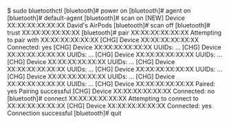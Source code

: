 $ sudo bluetoothctl
[bluetooth]# power on
[bluetooth]# agent on
[bluetooth]# default-agent
[bluetooth]# scan on
[NEW] Device XX:XX:XX:XX:XX:XX David's AirPods
[bluetooth]# scan off
[bluetooth]# trust XX:XX:XX:XX:XX:XX
[bluetooth]# pair XX:XX:XX:XX:XX:XX
Attempting to pair with XX:XX:XX:XX:XX:XX
[CHG] Device XX:XX:XX:XX:XX:XX Connected: yes
[CHG] Device XX:XX:XX:XX:XX:XX UUIDs: ... 
[CHG] Device XX:XX:XX:XX:XX:XX UUIDs: ... 
[CHG] Device XX:XX:XX:XX:XX:XX UUIDs: ... 
[CHG] Device XX:XX:XX:XX:XX:XX UUIDs: ... 
[CHG] Device XX:XX:XX:XX:XX:XX UUIDs: ... 
[CHG] Device XX:XX:XX:XX:XX:XX UUIDs: ... 
[CHG] Device XX:XX:XX:XX:XX:XX UUIDs: ... 
[CHG] Device XX:XX:XX:XX:XX:XX UUIDs: ... 
[CHG] Device XX:XX:XX:XX:XX:XX Paired: yes
Pairing successful
[CHG] Device XX:XX:XX:XX:XX:XX Connected: no
[bluetooth]# connect XX:XX:XX:XX:XX:XX
Attempting to connect to XX:XX:XX:XX:XX:XX
[CHG] Device XX:XX:XX:XX:XX:XX Connected: yes
Connection successful
[bluetooth]# quit


